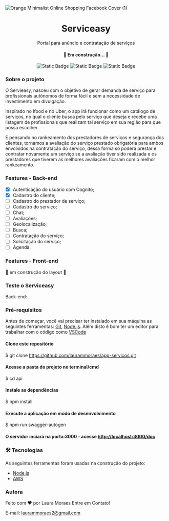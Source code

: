 ![Orange Minimalist Online Shopping Facebook Cover (1)](https://github.com/laurammoraes/app-servicos/assets/43211952/ae9d5f3f-1329-4cde-85e8-b3fc5e5f4271)

<h1 align="center"> Serviceasy </h1>
<p align="center"> Portal para anúncio e contratação de serviços </p>
<h4 align="center"> 
	🚧  Em construção...  🚧
</h4>
<p align="center"> <img  alt="Static Badge" src="https://img.shields.io/badge/languages-2-red"> <img alt="Static Badge" src="https://img.shields.io/badge/license-MIT-green"> <img alt="Static Badge" src="https://img.shields.io/badge/npm-9.7.2-blue"> </p>

### Sobre o projeto

O Servieasy, nasceu com o objetivo de gerar demanda de serviço para profissionais autônomos de forma fácil e sem a necessidade de investimento em divulgação.

Inspirado no Ifood e no Uber, o app irá funcionar como um catálogo de serviços, no qual o cliente busca pelo serviço que deseja e recebe uma listagem de profissionais que realizam tal serviço em sua região para que possa escolher. 

E pensando no rankeamento dos prestadores de serviços e segurança dos clientes, tornamos a avaliação do serviço prestado obrigatória para ambos envolvidos na contratação do serviço, dessa forma só poderá prestar e contratar novamente um serviço se a avaliação tiver sido realizada e os prestadores que tiverem as melhores avaliações ficaram com o melhor rankeamento. 


### Features - Back-end
- [X] Autenticação do usuário com Cognito;
- [X] Cadastro do cliente;
- [ ] Cadastro do prestador de serviço;
- [ ] Cadastro do serviço;
- [ ] Chat;
- [ ] Avaliações;
- [ ] Geolocalização;
- [ ] Busca;
- [ ] Contratação do serviço;
- [ ] Solicitação do serviço;
- [ ] Agenda.

### Features - Front-end 
🚧 em construção do layout 🚧 



### Teste o Serviceasy 

Back-end:

### Pré-requisitos

Antes de começar, você vai precisar ter instalado em sua máquina as seguintes ferramentas:
[Git](https://git-scm.com), [Node.js](https://nodejs.org/en/). 
Além disto é bom ter um editor para trabalhar com o código como [VSCode](https://code.visualstudio.com/)

#### Clone este repositório
$ git clone https://github.com/laurammoraes/app-servicos.git

#### Acesse a pasta do projeto no terminal/cmd
$ cd api

#### Instale as dependências
$ npm install

#### Execute a aplicação em modo de desenvolvimento
$ npm run swagger-autogen

#### O servidor inciará na porta:3000 - acesse <http://localhost:3000/doc> 


### 🛠 Tecnologias

As seguintes ferramentas foram usadas na construção do projeto:

- [Node.js](https://nodejs.org/en/)
- [AWS](https://aws.amazon.com/pt/)

### Autora

Feito com ❤️ por Laura Moraes 
Entre em Contato!

E-mail: laurammoraes2@gmail.com


